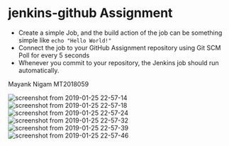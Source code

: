 # jenkins-github Assignment
- Create a simple Job, and the build action of the job can be something simple like ```echo "Hello World!"```
- Connect the job to your GitHub Assignment repository using Git SCM Poll for every 5 seconds
- Whenever you commit to your repository, the Jenkins job should run automatically.

Mayank Nigam MT2018059

![screenshot from 2019-01-25 22-57-14](https://user-images.githubusercontent.com/42544283/51762239-346ac680-20f5-11e9-902a-4046dc9fe2b2.png)
![screenshot from 2019-01-25 22-57-18](https://user-images.githubusercontent.com/42544283/51762241-35035d00-20f5-11e9-9fab-8d80770313ce.png)
![screenshot from 2019-01-25 22-57-24](https://user-images.githubusercontent.com/42544283/51762242-35035d00-20f5-11e9-8f7f-d5471d4c9c42.png)
![screenshot from 2019-01-25 22-57-32](https://user-images.githubusercontent.com/42544283/51762243-35035d00-20f5-11e9-966a-71d38eee5daa.png)
![screenshot from 2019-01-25 22-57-39](https://user-images.githubusercontent.com/42544283/51762244-359bf380-20f5-11e9-827c-05ef81d71ed9.png)
![screenshot from 2019-01-25 22-57-46](https://user-images.githubusercontent.com/42544283/51762246-359bf380-20f5-11e9-8766-241d55d02ff8.png)
